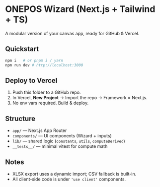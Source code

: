 # ONEPOS Wizard (Next.js + Tailwind + TS)

A modular version of your canvas app, ready for GitHub & Vercel.

## Quickstart

```bash
npm i   # or pnpm i / yarn
npm run dev # http://localhost:3000
```

## Deploy to Vercel
1. Push this folder to a GitHub repo.
2. In Vercel, **New Project** → Import the repo → Framework = Next.js.
3. No env vars required. Build & deploy.

## Structure
- `app/` — Next.js App Router
- `components/` — UI components (Wizard + inputs)
- `lib/` — shared logic (`constants`, `utils`, `computeDerived`)
- `__tests__/` — minimal vitest for compute math

## Notes
- XLSX export uses a dynamic import; CSV fallback is built-in.
- All client-side code is under `'use client'` components.
